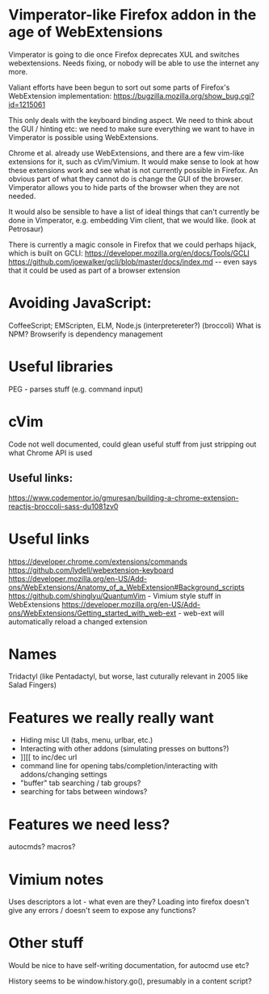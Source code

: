 # Vimperator-like Firefox addon in the age of WebExtensions

Vimperator is going to die once Firefox deprecates XUL and switches webextensions. Needs fixing, or nobody will be able to use the internet any more.

Valiant efforts have been begun to sort out some parts of Firefox's WebExtension implementation:
https://bugzilla.mozilla.org/show_bug.cgi?id=1215061

This only deals with the keyboard binding aspect. We need to think about the GUI / hinting etc: we need to make sure everything we want to have in Vimperator is possible using WebExtensions.


Chrome et al. already use WebExtensions, and there are a few vim-like extensions for it, such as cVim/Vimium. It would make sense to look at how these extensions work and see what is not currently possible in Firefox. An obvious part of what they cannot do is change the GUI of the browser. Vimperator allows you to hide parts of the browser when they are not needed.


It would also be sensible to have a list of ideal things that can't currently be done in Vimperator, e.g. embedding Vim client, that we would like. (look at Petrosaur)


There is currently a magic console in Firefox that we could perhaps hijack, which is built on GCLI:
https://developer.mozilla.org/en/docs/Tools/GCLI
https://github.com/joewalker/gcli/blob/master/docs/index.md -- even says that it could be used as part of a browser extension

# Avoiding JavaScript:
CoffeeScript; EMScripten, ELM, Node.js (interpretereter?)
(broccoli)
What is NPM? Browserify is dependency management

# Useful libraries
PEG - parses stuff (e.g. command input)

# cVim
Code not well documented, could glean useful stuff from just stripping out what Chrome API is used

## Useful links:
https://www.codementor.io/gmuresan/building-a-chrome-extension-reactjs-broccoli-sass-du1081zv0



# Useful links
https://developer.chrome.com/extensions/commands
https://github.com/lydell/webextension-keyboard
https://developer.mozilla.org/en-US/Add-ons/WebExtensions/Anatomy_of_a_WebExtension#Background_scripts
https://github.com/shinglyu/QuantumVim - Vimium style stuff in WebExtensions
https://developer.mozilla.org/en-US/Add-ons/WebExtensions/Getting_started_with_web-ext - web-ext will automatically reload a changed extension


# Names
Tridactyl (like Pentadactyl, but worse, last cuturally relevant in 2005 like Salad Fingers)

# Features we really really want
- Hiding misc UI (tabs, menu, urlbar, etc.)
- Interacting with other addons (simulating presses on buttons?)
- ]][[ to inc/dec url
- command line for opening tabs/completion/interacting with addons/changing settings
- "buffer" tab searching / tab groups?
- searching for tabs between windows?

# Features we need less?
autocmds?
macros?


# Vimium notes
Uses descriptors a lot - what even are they?
Loading into firefox doesn't give any errors / doesn't seem to expose any functions?


# Other stuff
Would be nice to have self-writing documentation, for autocmd use etc?

History seems to be window.history.go(), presumably in a content script?
